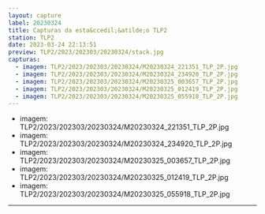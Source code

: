 ```yaml
---
layout: capture
label: 20230324
title: Capturas da esta&ccedil;&atilde;o TLP2
station: TLP2
date: 2023-03-24 22:13:51
preview: TLP2/2023/202303/20230324/stack.jpg
capturas:
  - imagem: TLP2/2023/202303/20230324/M20230324_221351_TLP_2P.jpg
  - imagem: TLP2/2023/202303/20230324/M20230324_234920_TLP_2P.jpg
  - imagem: TLP2/2023/202303/20230324/M20230325_003657_TLP_2P.jpg
  - imagem: TLP2/2023/202303/20230324/M20230325_012419_TLP_2P.jpg
  - imagem: TLP2/2023/202303/20230324/M20230325_055918_TLP_2P.jpg
---
```

  - imagem: TLP2/2023/202303/20230324/M20230324_221351_TLP_2P.jpg
  - imagem: TLP2/2023/202303/20230324/M20230324_234920_TLP_2P.jpg
  - imagem: TLP2/2023/202303/20230324/M20230325_003657_TLP_2P.jpg
  - imagem: TLP2/2023/202303/20230324/M20230325_012419_TLP_2P.jpg
  - imagem: TLP2/2023/202303/20230324/M20230325_055918_TLP_2P.jpg
---
